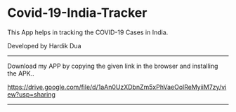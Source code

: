 # Covid-19-India-Tracker

This App helps in tracking the COVID-19 Cases in India.


Developed by Hardik Dua


*************************************************************************************


Download my APP by copying the given link in the browser and installing the APK..


https://drive.google.com/file/d/1aAn0UzXDbnZm5xPhVaeOolReMyiiM7zy/view?usp=sharing

**************************************************************************************
